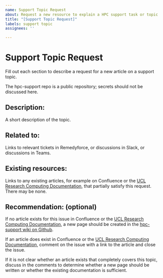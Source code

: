 ```yaml
---
name: Support Topic Request
about: Request a new resource to explain a HPC support task or topic
title: "[Support Topic Request]"
labels: support topic
assignees: ''

---
```


# Support Topic Request

Fill out each section to describe a request for a new article on a support topic.

The hpc-support repo is a public repository; secrets should not be discussed here.

## Description:

A short description of the topic.

## Related to:

Links to relevant tickets in Remedyforce, or discussions in Slack, or discussions in Teams.

## Existing resources:

Links to any existing articles, for example on Confluence or the [UCL Research Computing Documentation](https://www.rc.ucl.ac.uk/docs/), that partially satisfy this request. There may be none.

## Recommendation: (optional)

If no article exists for this issue in Confluence or the [UCL Research Computing Documentation](https://www.rc.ucl.ac.uk/docs/), a new page should be created in the [hpc-support wiki on Github](https://github.com/UCL-ARC/hpc-support/wiki).

If an article does exist in Confluence or the [UCL Research Computing Documentation](https://www.rc.ucl.ac.uk/docs/), comment on the issue with a link to the article and close the issue.

If it is not clear whether an article exists that completely covers this topic, discuss in the comments to determine whether a new page should be written or whether the existing documentation is sufficient.
